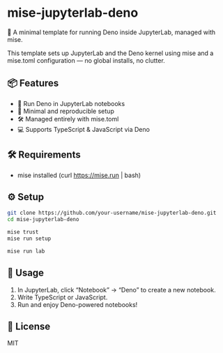 # mise-jupyterlab-deno

🚀 A minimal template for running Deno inside JupyterLab, managed with mise.

This template sets up JupyterLab and the Deno kernel using mise and a mise.toml configuration — no global installs, no clutter.

## 📦 Features
- 🧪 Run Deno in JupyterLab notebooks
- 📁 Minimal and reproducible setup
- 🛠 Managed entirely with mise.toml
- 💻 Supports TypeScript & JavaScript via Deno

## 🛠 Requirements
- mise installed (curl https://mise.run | bash)

## ⚙️ Setup
```sh
git clone https://github.com/your-username/mise-jupyterlab-deno.git
cd mise-jupyterlab-deno

mise trust
mise run setup

mise run lab
```

## 🧪 Usage
1. In JupyterLab, click “Notebook” → “Deno” to create a new notebook.
2. Write TypeScript or JavaScript.
3. Run and enjoy Deno-powered notebooks!

## 📄 License

MIT